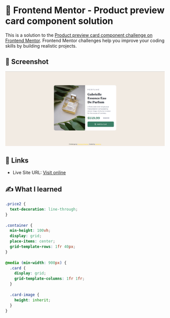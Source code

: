 # 🐾 Frontend Mentor - Product preview card component solution

This is a solution to the [Product preview card component challenge on Frontend Mentor](https://www.frontendmentor.io/challenges/product-preview-card-component-GO7UmttRfa). Frontend Mentor challenges help you improve your coding skills by building realistic projects.


## 📸 Screenshot

![desktop screenshot](./screenshot.png)


## 🔗 Links

- Live Site URL: [Visit online](http://blahking.github.io/pages/08-frontend-mentor-8)


## ✍️ What I learned 

```css
.price2 {
  text-decoration: line-through;
}

.container {
  min-height: 100vh;
  display: grid;
  place-items: center;
  grid-template-rows: 1fr 40px;
}

@media (min-width: 900px) {
  .card {
    display: grid;
    grid-template-columns: 1fr 1fr;
  }

  .card-image {
    height: inherit;
  }
}
```


